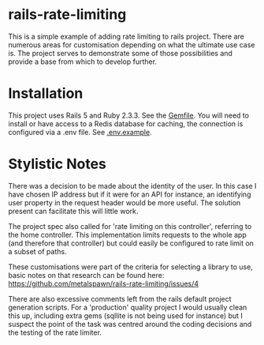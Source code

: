 # rails-rate-limiting
This is a simple example of adding rate limiting to rails project. There are numerous areas for customisation depending on what the ultimate use case is. The project serves to demonstrate some of those possibilities and provide a base from which to develop further.

# Installation
This project uses Rails 5 and Ruby 2.3.3. See the [Gemfile](https://github.com/metalspawn/rails-rate-limiting/blob/master/Gemfile).
You will need to install or have access to a Redis database for caching, the connection is configured via a .env file. See [.env.example](https://github.com/metalspawn/rails-rate-limiting/blob/master/.env.example).

# Stylistic Notes
There was a decision to be made about the identity of the user. In this case I have chosen IP address but if it were for an API for instance, an identifying user property in the request header would be more useful. The solution present can facilitate this will little work.

The project spec also called for 'rate limiting on this controller', referring to the home controller. This implementation limits requests to the whole app (and therefore that controller) but could easily be configured to rate limit on a subset of paths.

These customisations were part of the criteria for selecting a library to use, basic notes on that research can be found here: https://github.com/metalspawn/rails-rate-limiting/issues/4

There are also excessive comments left from the rails default project generation scripts. For a 'production' quality project I would usually clean this up, including extra gems (sqllite is not being used for instance) but I suspect the point of the task was centred around the coding decisions and the testing of the rate limiter.
